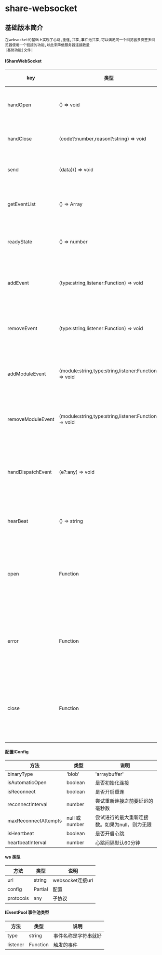 ﻿# share-websocket
## 基础版本简介
    在websocket的基础上实现了心跳,重连,共享,事件池共享,可以满足同一个浏览器多页签多浏览器使用一个链接的功能,以此来降低服务器连接数量
    |基础功能|文件|
#### IShareWebSocket
|key|类型|说明|
| ------------- | ------------- | ------------- |
|handOpen| () => void|打开ws链接|
|handClose| (code?:number,reason?:string) => void|关闭链接|
|send| (data)() => void|数据通讯|
|getEventList| () => Array<IEventPool> |获取事件池|
|readyState| () => number|获取ws状态|
|addEvent| (type:string,listener:Function) => void|添加通知事件|
|removeEvent| (type:string,listener:Function) => void|移除通知事件|
|addModuleEvent| (module:string,type:string,listener:Function) => void|添加分类事件|
|removeModuleEvent| (module:string,type:string,listener:Function) => void|移除分类事件|
|handDispatchEvent| (e?:any) => void|手动通知事件更新|
|hearBeat| () => string|自定义心跳|
|open| Function|自定义打开通知事件|
|error| Function|自定义错误通知事件|
|close| Function|自定义关闭通知事件|
#### 配置IConfig
|方法|类型|说明|
| ------------- | ------------- | ------------- |
|binaryType| 'blob' | 'arraybuffer'|数据格式|
|isAutomaticOpen| boolean|是否初始化连接|
|isReconnect| boolean |是否开启重连|
|reconnectInterval| number|尝试重新连接之前要延迟的毫秒数|
|maxReconnectAttempts| null 或 number|尝试进行的最大重新连接数。如果为null，则为无限|
|isHeartbeat| boolean |是否开启心跳|
|heartbeatInterval| number |心跳间隔默认60分钟|
    

#### ws 类型
|方法|类型|说明|
| ------------- | ------------- | ------------- |
|url| string|websocket连接url|
|config| Partial<IConfig>|配置|
|protocols| any|子协议|
    

#### IEventPool 事件池类型
|方法|类型|说明|
| ------------- | ------------- | ------------- |
|type| string|事件名称是字符串就好|
|listener| Function|触发的事件|
    
